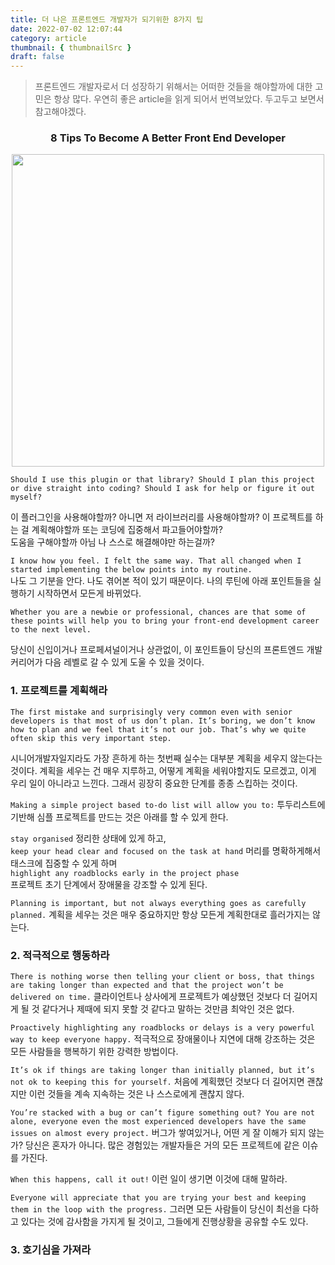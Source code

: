 ```yaml
---
title: 더 나은 프론트엔드 개발자가 되기위한 8가지 팁
date: 2022-07-02 12:07:44
category: article
thumbnail: { thumbnailSrc }
draft: false
---
```


> 프론트엔드 개발자로서 더 성장하기 위해서는 어떠한 것들을 해야할까에 대한 고민은 항상 많다.
> 우연히 좋은 article을 읽게 되어서 번역보았다. 두고두고 보면서 참고해야겠다.

### <p align="center"> 8 Tips To Become A Better Front End Developer </p>

<p align="center">
<img src="https://velog.velcdn.com/images/chloeee/post/00c0c0cf-adce-493d-8976-22d3a2755314/image.jpg" width="500px" >
</p>

`Should I use this plugin or that library? Should I plan this project or dive straight into coding? Should I ask for help or figure it out myself?`

이 플러그인을 사용해야할까? 아니면 저 라이브러리를 사용해야할까? 이 프로젝트를 하는 걸 계획해야할까 또는 코딩에 집중해서 파고들어야할까?  
도움을 구해야할까 아님 나 스스로 해결해야만 하는걸까?

`I know how you feel. I felt the same way. That all changed when I started implementing the below points into my routine.` <br/>
나도 그 기분을 안다. 나도 겪어본 적이 있기 때문이다. 나의 루틴에 아래 포인트들을 실행하기 시작하면서 모든게 바뀌었다. <br/>

`Whether you are a newbie or professional, chances are that some of these points will help you to bring your front-end development career to the next level.`

당신이 신입이거나 프로페셔널이거나 상관없이, 이 포인트들이 당신의 프론트엔드 개발 커리어가 다음 레벨로 갈 수 있게 도울 수 있을 것이다.

### 1. 프로젝트를 계획해라

`The first mistake and surprisingly very common even with senior developers is that most of us don’t plan. It’s boring, we don’t know how to plan and we feel that it’s not our job. That’s why we quite often skip this very important step.`

시니어개발자일지라도 가장 흔하게 하는 첫번째 실수는 대부분 계획을 세우지 않는다는 것이다. 계획을 세우는 건 매우 지루하고, 어떻게 계획을 세워야할지도 모르겠고, 이게 우리 일이 아니라고 느낀다. 그래서 굉장히 중요한 단계를 종종 스킵하는 것이다.

`Making a simple project based to-do list will allow you to:`
투두리스트에 기반해 심플 프로젝트를 만드는 것은 아래를 할 수 있게 한다.

`stay organised` 정리한 상태에 있게 하고, <br/>
`keep your head clear and focused on the task at hand`
머리를 명확하게해서 태스크에 집중할 수 있게 하며 <br/>
`highlight any roadblocks early in the project phase`<br/>
프로젝트 초기 단계에서 장애물을 강조할 수 있게 된다.

`Planning is important, but not always everything goes as carefully planned.`
계획을 세우는 것은 매우 중요하지만 항상 모든게 계획한대로 흘러가지는 않는다.

### 2. 적극적으로 행동하라

`There is nothing worse then telling your client or boss, that things are taking longer than expected and that the project won’t be delivered on time.`
클라이언트나 상사에게 프로젝트가 예상했던 것보다 더 길어지게 될 것 같다거나 제때에 되지 못할 것 같다고 말하는 것만큼 최악인 것은 없다.

`Proactively highlighting any roadblocks or delays is a very powerful way to keep everyone happy.`
적극적으로 장애물이나 지연에 대해 강조하는 것은 모든 사람들을 행복하기 위한 강력한 방법이다.

`It’s ok if things are taking longer than initially planned, but it’s not ok to keeping this for yourself.`
처음에 계획했던 것보다 더 길어지면 괜찮지만 이런 것들을 계속 지속하는 것은 나 스스로에게 괜찮지 않다.

`You’re stacked with a bug or can’t figure something out? You are not alone, everyone even the most experienced developers have the same issues on almost every project.`
버그가 쌓여있거나, 어떤 게 잘 이해가 되지 않는가? 당신은 혼자가 아니다. 많은 경험있는 개발자들은 거의 모든 프로젝트에 같은 이슈를 가진다.

`When this happens, call it out!`
이런 일이 생기면 이것에 대해 말하라.

`Everyone will appreciate that you are trying your best and keeping them in the loop with the progress.`
그러면 모든 사람들이 당신이 최선을 다하고 있다는 것에 감사함을 가지게 될 것이고, 그들에게 진행상황을 공유할 수도 있다.

### 3. 호기심을 가져라

